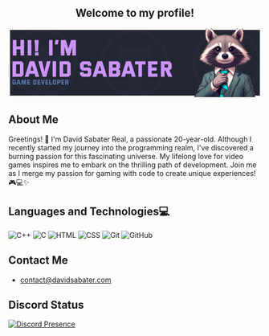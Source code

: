 <h2 align="center">Welcome to my profile!</h2>
<p align="center">
    <img src="myHeader-dsabater-game-developer.jpg" />
</p>

<h2>About Me</h2>

Greetings! 👋 I'm David Sabater Real, a passionate 20-year-old. Although I recently started my journey into the programming realm, I've discovered a burning passion for this fascinating universe. My lifelong love for video games inspires me to embark on the thrilling path of development. Join me as I merge my passion for gaming with code to create unique experiences! 🎮💻✨

<h2>Languages ​​and Technologies💻</h2> 

![C++](https://img.shields.io/badge/C%2B%2B-00599C?style=for-the-badge&logo=c%2B%2B&logoColor=white) ![C](https://img.shields.io/badge/C-00599C?style=for-the-badge&logo=c&logoColor=white) ![HTML](https://img.shields.io/badge/HTML-239120?style=for-the-badge&logo=html5&logoColor=white) ![CSS](https://img.shields.io/badge/CSS-239120?&style=for-the-badge&logo=css3&logoColor=white)
![Git](https://img.shields.io/badge/GIT-E44C30?style=for-the-badge&logo=git&logoColor=white) ![GitHub](https://img.shields.io/badge/GitHub-100000?style=for-the-badge&logo=github&logoColor=white)


<h2>Contact Me</h2>

- contact@davidsabater.com

<h2>Discord Status</h2>

[![Discord Presence](https://lanyard.cnrad.dev/api/286107788755730432)](https://discord.com/users/286107788755730432)

